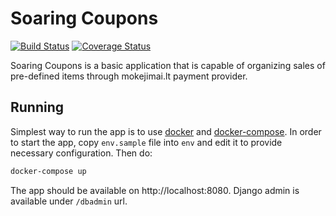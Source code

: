 # Soaring Coupons

[![Build Status](https://travis-ci.org/kedder/soaring-coupons.png?branch=master)](https://travis-ci.org/kedder/soaring-coupons)
[![Coverage Status](https://coveralls.io/repos/kedder/soaring-coupons/badge.png)](https://coveralls.io/r/kedder/soaring-coupons)

Soaring Coupons is a basic application that is capable of organizing sales of
pre-defined items through mokejimai.lt payment provider.

## Running

Simplest way to run the app is to use [docker](https://www.docker.com/) and
[docker-compose](https://docs.docker.com/compose/). In order to start the app,
copy `env.sample` file into `env` and edit it to provide necessary
configuration. Then do:

```sh
docker-compose up
```

The app should be available on http://localhost:8080. Django admin is available
under `/dbadmin` url.
